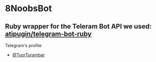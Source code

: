 # 8NoobsBot

Ruby wrapper for the Teleram Bot API we used: [atipugin/telegram-bot-ruby](https://github.com/atipugin/telegram-bot-ruby)
--
Telegram's profile
* [@TuorTurambar](http://telegram.me/TuorTurambar)
